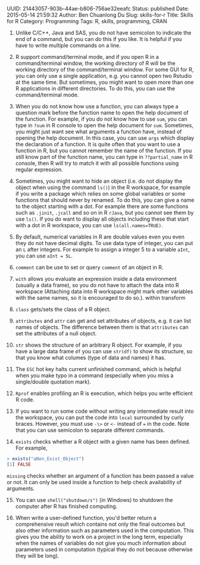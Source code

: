 UUID: 21443057-903b-44ae-b806-756ae32eeafc
Status: published
Date: 2015-05-14 21:59:32
Author: Ben Chuanlong Du
Slug: skills-for-r
Title: Skills for R
Category: Programming
Tags: R, skills, programming, CRAN


1. Unlike C/C++, Java and SAS, 
you do not have semicolon to indicate the end of a command, 
but you can do this if you like. 
It is helpful if you have to write multiple commands on a line.

2. R support command/terminal mode, 
and if you open R in a command/terminal window, 
the working directory of R will be the working directory of the command/terminal window. 
For some GUI for R, 
you can only use a single application, 
e.g. you cannot open two Rstudio at the same time. 
But sometimes, 
you might want to open more than one R applications in different directories. 
To do this, 
you can use the command/terminal mode.

3. When you do not know how use a function, 
you can always type a question mark 
before the function name to open the help document of the function. 
For example, 
if you do not know how to use `sum`, 
you can type in `?sum` in R console to open the help document for `sum`.
Sometimes, 
you might just want see what arguments a function have,
instead of opening the help document. 
In this case, 
you can use `args` which display the declaration of a function. 
It is quite often that you want to use a function in R, 
but you cannot remember the name of the function. 
If you still know part of the function name, 
you can type in `??partial_name` in R console, 
then R will try to match it with all possible functions using regular expression.

4. Sometimes, 
you might want to hide an object 
(i.e. do not display the object when using the command `ls()`) in the R workspace, 
for example if you write a package
which relies on some global variables or some functions that should never by renamed. 
To do this, 
you can give a name to the object starting with a dot. 
For example there are some functions such as `.jinit`, `.jcall` and so on in R `rJava`, 
but you cannot see them by use `ls()`. 
If you do want to display all objects including these that start with a dot in R workspace, 
you can use `ls(all.names=TRUE)`.

5. By default, 
numerical variables in R are double values 
even you even they do not have decimal digits. 
To use data type of integer, 
you can put an `L` after integers. 
For example to assign a integer 5 to a variable `aInt`, 
you can use `aInt = 5L`.

6. `comment` can be use to set or query `comment` of an object in R.

7. `with` allows you evaluate an expression 
inside a data environment (usually a data frame), 
so you do not have to attach the data into R workspace 
(Attaching data into R workspace might mark other variables with the same names, 
so it is encouraged to do so.). 
within transform 

8. `class` gets/sets the class of a R object.

9. `attributes` and `attr` can get and set attributes of objects, 
e.g.  it can list names of objects. 
The difference between them is that `attributes` can set the attributes of a null object.

10. `str` shows the structure of an arbitrary R object. 
For example, 
if you have a large data frame `df` you can use `str(df)` to show its structure, 
so that you know what columes (type of data and names) it has.

11. The `ESC` hot key halts current unfinished command, 
which is helpful when you make typo in a command 
(especially when you miss a single/double quotation mark).

12. `Rprof` enables profiling an R is execution, 
which helps you write efficient R code.

13. If you want to run some code 
without writing any intermediate result into the workspace, 
you can put the code into `local` surrounded by curly braces. 
However, 
you must use `-\>` or `<-` instead of `=` in the code. 
Note that you can use semicolon to separate different commands.

14. `exists` checks whether a R object with a given name has been defined. 
For example,
```R
> exists("aNon_Exist_Object")
[1] FALSE
```
`missing` checks whether an argument of a function has been passed a value or not. 
It can only be used inside a function to help check availability of arguments.

15. You can use `shell("shutdown/s")` (in Windows) 
to shutdown the computer after R has finished computing.

16. When write a user-defined function, 
you'd better return a comprehensive result 
which contains not only the final outcomes 
but also other information such as parameters used in the computation.
This gives you the ability to work on a project in the long term,
especially when the names of variables do not give you much information 
about parameters used in computation 
(typical they do not because otherwise they will be long).



